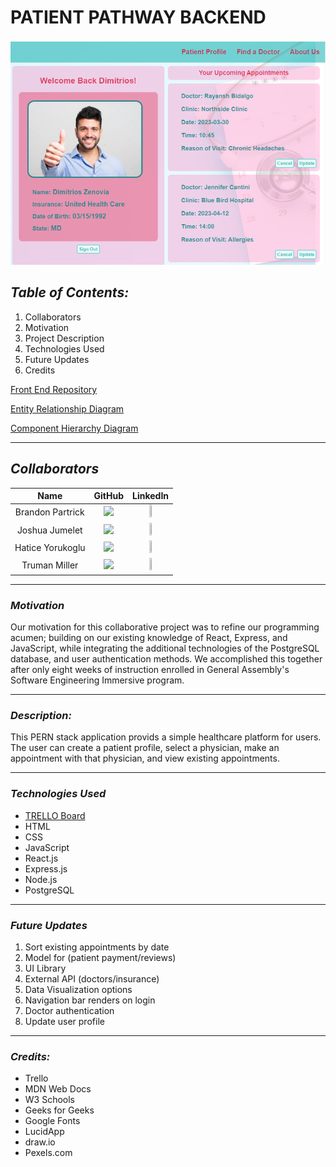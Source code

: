 # **PATIENT PATHWAY BACKEND**

![Image](patientprofile.png)

## **_Table of Contents:_**

1. Collaborators
2. Motivation
3. Project Description
4. Technologies Used
5. Future Updates
6. Credits

[Front End Repository](https://github.com/trumanmiller20/Patient-Pathway-PERN)

[Entity Relationship Diagram](https://drive.google.com/file/d/1dc2QBlzhGx3we0ETleQ6cqfRoTofMX_z/view?usp=sharing)

[Component Hierarchy Diagram](https://drive.google.com/file/d/1FLH9COKGH6CTPRAdueu4HAo-XghX1TdP/view?usp=sharing)

---

## **_Collaborators_**

|       Name       |                                                                GitHub                                                                 |                                                                        LinkedIn                                                                         |
| :--------------: | :-----------------------------------------------------------------------------------------------------------------------------------: | :-----------------------------------------------------------------------------------------------------------------------------------------------------: |
| Brandon Partrick |    [<img src="https://cdn.iconscout.com/icon/free/png-256/github-3089487-2567439.png" width="20%" />](https://github.com/Bondarni)    |      [<img src="https://cdn-icons-png.flaticon.com/512/179/179330.png" width="10%" height="10%" />](https://www.linkedin.com/in/brandonpartrick/)       |
|  Joshua Jumelet  |  [<img src="https://cdn.iconscout.com/icon/free/png-256/github-3089487-2567439.png" width="20%" />](https://github.com/joshjumelet)   |       [<img src="https://cdn-icons-png.flaticon.com/512/179/179330.png" width="10%" height="10%" />](https://www.linkedin.com/in/joshua-jumelet)        |
| Hatice Yorukoglu |    [<img src="https://cdn.iconscout.com/icon/free/png-256/github-3089487-2567439.png" width="20%" />](https://github.com/hatuceka)    | [<img src="https://cdn-icons-png.flaticon.com/512/179/179330.png" width="10%" height="10%" />](https://www.linkedin.com/in/hatice-yorukoglu-558605260/) |
|  Truman Miller   | [<img src="https://cdn.iconscout.com/icon/free/png-256/github-3089487-2567439.png" width="20%" />](https://github.com/trumanmiller20) |  [<img src="https://cdn-icons-png.flaticon.com/512/179/179330.png" width="10%" height="10%" />](https://www.linkedin.com/in/truman-miller-b23153261/)   |

---

### **_Motivation_**

Our motivation for this collaborative project was to refine our programming acumen; building on our existing knowledge of React, Express, and JavaScript, while integrating the additional technologies of the PostgreSQL database, and user authentication methods. We accomplished this together after only eight weeks of instruction enrolled in General Assembly's Software Engineering Immersive program.

---

### **_Description:_**

This PERN stack application provids a simple healthcare platform for users. The user can create a patient profile, select a physician, make an appointment with that physician, and view existing appointments.

---

### **_Technologies Used_**

- [TRELLO Board](https://trello.com/b/DQ0A8xV5/patientpathway)
- HTML
- CSS
- JavaScript
- React.js
- Express.js
- Node.js
- PostgreSQL

---

### **_Future Updates_**

1. Sort existing appointments by date
2. Model for (patient payment/reviews)
3. UI Library
4. External API (doctors/insurance)
5. Data Visualization options
6. Navigation bar renders on login
7. Doctor authentication
8. Update user profile

---

### **_Credits:_**

- Trello
- MDN Web Docs
- W3 Schools
- Geeks for Geeks
- Google Fonts
- LucidApp
- draw.io
- Pexels.com
